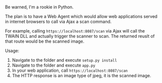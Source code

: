 Be warned, I'm a rookie in Python.

The plan is to have a Web Agent which would allow web applications served in internet browsers to call via Ajax a scan command.

For example, calling `https://localhost:8087/scan` via Ajax will call the TWAIN DLL and actually trigger the scanner to scan. The returned reuslt of that route would be the scanned image.

Usage:

1. Navigate to the folder and execute `setup.py install`
2. Navigate to the folder and execute `app.py`
3. In your web application, call `https://localhost:8087/scan`
4. The HTTP response is an image type of jpeg, it is the scanned image.
